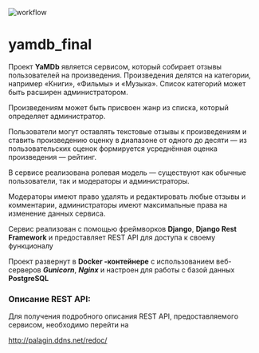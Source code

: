 ![workflow](https://github.com/s-palagin/yamdb_final/actions/workflows/yamdb_workflow.yml/badge.svg)

# yamdb_final

Проект **YaMDb** является сервисом, который собирает отзывы пользователей на произведения. Произведения делятся на категории, например «Книги», «Фильмы» и «Музыка». Список категорий может быть расширен администратором.

Произведениям может быть присвоен жанр из списка, который определяет администратор.

Пользователи могут оставлять текстовые отзывы к произведениям и ставить произведению оценку в диапазоне от одного до десяти — из пользовательских оценок формируется усреднённая оценка произведения — рейтинг.


В сервисе реализована ролевая модель — существуют как обычные пользователи, так и модераторы и администраторы.

Модераторы имеют право удалять и редактировать любые отзывы и комментарии, администраторы имеют максимальные права на изменение данных сервиса.


Сервис реализован с помощью фреймворков **Django**, **Django Rest Framework** и предоставляет REST API для доступа к своему функционалу

Проект развернут в **Docker -контейнере** с использованием веб-серверов **_Gunicorn_**,  **_Nginx_** и настроен для работы с базой данных **PostgreSQL**

### Описание REST API:

  

Для получения подробного описания REST API, предоставляемого сервисом, необходимо перейти на

  

http://palagin.ddns.net/redoc/
